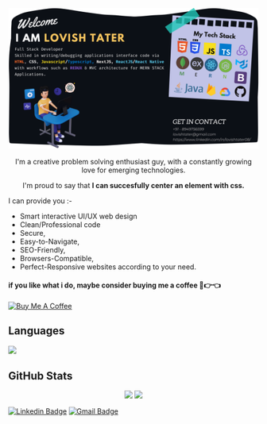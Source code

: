 ![Banner Lovish](https://github.com/lovishtater/lovishtater/blob/main/GithubIntro.png)
<p align="center">I'm a creative problem solving enthusiast guy, with a constantly growing love for emerging technologies.</p>
<p align="center">I'm proud to say that <b>I can succesfully center an element with css.</b></p>
<!-- <img width="48%" src="http://github-readme-streak-stats.herokuapp.com?user=lovishtater"> -->


I can provide you :-
- Smart interactive UI/UX web design 
- Clean/Professional code 
- Secure,
- Easy-to-Navigate, 
- SEO-Friendly, 
- Browsers-Compatible, 
- Perfect-Responsive websites according to your need.

<!-- <h2>🚀 Some Tools I Use</h2>
<p align="left">
  <img src="https://raw.githubusercontent.com/devicons/devicon/master/icons/react/react-original-wordmark.svg" alt="react" width="45" height="45" />
  <img src="https://raw.githubusercontent.com/devicons/devicon/master/icons/html5/html5-original-wordmark.svg" alt="html5" width="45" height="45" />
  <img src="https://raw.githubusercontent.com/devicons/devicon/master/icons/css3/css3-original-wordmark.svg" alt="css3" width="45" height="45" />
  <img src="https://raw.githubusercontent.com/devicons/devicon/master/icons/javascript/javascript-original.svg" alt="javascript" width="45" height="45" />
  <img src="https://raw.githubusercontent.com/devicons/devicon/master/icons/typescript/typescript-original.svg" alt="typescript" width="45" height="45" />
  <img src="https://raw.githubusercontent.com/devicons/devicon/master/icons/nodejs/nodejs-original-wordmark.svg" alt="nodejs" width="45" height="45" />
  <img src="https://raw.githubusercontent.com/devicons/devicon/master/icons/mongodb/mongodb-original.svg" alt="mongodb" width="45" height="45" />
  <img src="https://raw.githubusercontent.com/devicons/devicon/master/icons/firebase/firebase-plain.svg" alt="firebase" width="45" height="45" />
  <img src="https://raw.githubusercontent.com/devicons/devicon/master/icons/bootstrap/bootstrap-plain.svg" alt="bootstrap" width="45" height="45" /> 
  <img src="https://raw.githubusercontent.com/devicons/devicon/master/icons/java/java-original-wordmark.svg" alt="java" width="45" height="45" />
  <img src="https://raw.githubusercontent.com/devicons/devicon/master/icons/heroku/heroku-plain.svg" alt="heroku" width="45" height="45" />
  <img src="https://raw.githubusercontent.com/devicons/devicon/master/icons/github/github-original.svg" alt="github" width="45" height="45" />
  <img src="https://www.vectorlogo.zone/logos/google_cloud/google_cloud-icon.svg" alt="gcp" width="45" height="45" />
  <img height="20" src="https://raw.githubusercontent.com/github/explore/80688e429a7d4ef2fca1e82350fe8e3517d3494d/topics/visual-studio-code/visual-studio-code.png">
</p> -->

#### if you like what i do, maybe consider buying me a coffee 🥺👉👈
<a href="https://www.buymeacoffee.com/lovishtater" target="_blank"><img src="https://cdn.buymeacoffee.com/buttons/v2/default-violet.png" alt="Buy Me A Coffee" width="150" ></a>

<!-- <p align="left">
<img src="https://github-readme-stats.vercel.app/api?username=lovishtater&show_icons=true&hide=issues&hide_border=true">
<img width="48%" src="https://github-readme-stats.vercel.app/api/top-langs/?username=lovishtater&hide=TeX&layout=compact">
</p> -->

## Languages

<img width="50%" src="https://github-readme-stats.vercel.app/api/top-langs/?username=lovishtater&theme=tokyonight&langs_count=10&layout=compact&show_icons=true&border_radius=40">

## GitHub Stats

<p align="center">

<img width="48%" src="https://github-readme-stats.vercel.app/api?username=lovishtater&theme=tokyonight&show_icons=true">

<img width="48%" src="http://github-readme-streak-stats.herokuapp.com?user=lovishtater&theme=tokyonight">
 </p>
 
[![Linkedin Badge](https://img.shields.io/badge/-LovishTater-blue?style=flat-square&logo=Linkedin&logoColor=white&link=https://www.linkedin.com/in/lovishtater08)](https://www.linkedin.com/in/lovishtater08)
[![Gmail Badge](https://img.shields.io/badge/-lovishtater@gmail.com-c14438?style=flat-square&logo=Gmail&logoColor=white&link=mailto:lovishtater@gmail.com)](mailto:lovishtater@gmail.com)
